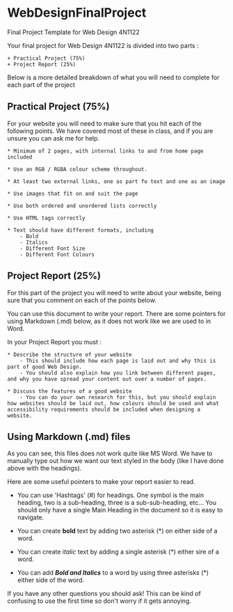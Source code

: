 # WebDesignFinalProject
Final Project Template for Web Design 4N1122

Your final project for Web Design 4N1122 is divided into two parts :

    + Practical Project (75%)
    + Project Report (25%)

Below is a more detailed breakdown of what you will need to complete for each part of the project

## Practical Project (75%)

For your website you will need to make sure that you hit each of the following points. We have covered most of these in class, and if you are unsure you can ask me for help.

    * Minimum of 2 pages, with internal links to and from home page included

    * Use an RGB / RGBA colour scheme throughout.

    * At least two external links, one as part fo text and one as an image

    * Use images that fit on and suit the page

    * Use both ordered and unordered lists correctly

    * Use HTML tags correctly

    * Text should have different formats, including
        - Bold
        - Italics
        - Different Font Size
        - Different Font Colours

## Project Report (25%)

For this part of the project you will need to write about your website, being sure that you comment on each of the points below.

You can use this document to write your report. There are some pointers for using Markdown (.md) below, as it does not work like we are used to in Word.

In your Project Report you must :

    * Describe the structure of your website
        - This should include how each page is laid out and why this is part of good Web Design.
        - You should also explain how you link between different pages, and why you have spread your content out over a number of pages.

    * Discuss the features of a good website
        - You can do your own research for this, but you should explain how websites should be laid out, how colours should be used and what accessibility requirements should be included when designing a website.

## Using Markdown (.md) files

As you can see, this files does not work quite like MS Word. We have to manually type out how we want our text styled in the body (like I have done above with the headings).

Here are some useful pointers to make your report easier to read.

- You can use 'Hashtags' (#) for headings. One symbol is the main heading, two is a sub-heading, three is a sub-sub-heading, etc...
You should only have a single Main Heading in the document so it is easy to navigate.

- You can create **bold** text by adding two asterisk (*) on either side of a word.

- You can create *italic* text by adding a single asterisk (*) either sire of a word.

- You can add ***Bold and Italics*** to a word by using three asterisks (*) either side of the word.

If you have any other questions you should ask! This can be kind of confusing to use the first time so don't worry if it gets annoying.
